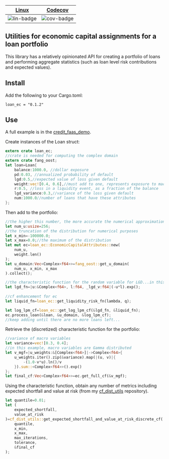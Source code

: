 | [Linux][lin-link] | [Codecov][cov-link] |
| :---------------: | :-----------------: |
| ![lin-badge]      | ![cov-badge]        |

[lin-badge]: https://travis-ci.com/phillyfan1138/loan_ec.svg "Travis build status"
[lin-link]:  https://travis-ci.com/phillyfan1138/loan_ec "Travis build status"
[cov-badge]: https://codecov.io/gh/phillyfan1138/loan_ec/branch/master/graph/badge.svg
[cov-link]:  https://codecov.io/gh/phillyfan1138/loan_ec

## Utilities for economic capital assignments for a loan portfolio

This library has a relatively opinionated API for creating a portfolio of loans and performing aggregate statistics (such as loan level risk contributions and expected values).  

## Install

Add the following to your Cargo.toml:

`loan_ec = "0.1.2"`

## Use
A full example is in the [credit_faas_demo](https://github.com/phillyfan1138/credit_faas_demo).

Create instances of the Loan struct:

```rust
extern crate loan_ec;
//crate is needed for computing the complex domain
extern crate fang_oost;
let loan=Loan{
    balance:1000.0, //dollar exposure
    pd:0.03, //annualized probability of default
    lgd:0.5,//expected value of loss given default
    weight:vec![0.4, 0.6],//must add to one, represents exposure to macro variables
    r:0.5, //loss in a liquidity event, as a fraction of the balance
    lgd_variance:0.3,//variance of the loss given default
    num:1000.0//number of loans that have these attributes
};
```

Then add to the portfolio:

```rust
//the higher this number, the more accurate the numerical approximation, but the slower it will run
let num_u:usize=256;
//the truncation of the distribution for numerical purposes
let x_min=-100000.0;
let x_max=0.0;//the maximum of the distribution
let mut ec=loan_ec::EconomicCapitalAttributes::new(
    num_u, 
    weight.len()
);
let u_domain:Vec<Complex<f64>>=fang_oost::get_u_domain(
    num_u, x_min, x_max
).collect();

//the characteristic function for the random variable for LGD...in this case, degenerate (a constant)
let lgd_fn=|u:&Complex<f64>, l:f64, _lgd_v:f64|(-u*l).exp();
        
//cf enhancement for ec
let liquid_fn=loan_ec::get_liquidity_risk_fn(lambda, q);

let log_lpm_cf=loan_ec::get_log_lpm_cf(&lgd_fn, &liquid_fn);
ec.process_loan(&loan, &u_domain, &log_lpm_cf);
//keep adding until there are no more loans left...
```

Retrieve the (discretized) characteristic function for the portfolio:

```rust
//variance of macro variables
let variance=vec![0.3, 0.4];
//in this example, macro variables are Gamma distributed
let v_mgf=|u_weights:&[Complex<f64>]|->Complex<f64>{
    u_weights.iter().zip(&variance).map(|(u, v)|{
        -(1.0-v*u).ln()/v
    }).sum::<Complex<f64>>().exp()
};
let final_cf:Vec<Complex<f64>>=ec.get_full_cf(&v_mgf);
```

Using the characteristic function, obtain any number of metrics including expected shortfall and value at risk (from my [cf_dist_utils](https://github.com/phillyfan1138/cf_dist_utils_rust) repository).

```rust
let quantile=0.01;
let (
    expected_shortfall, 
    value_at_risk
)=cf_dist_utils::get_expected_shortfall_and_value_at_risk_discrete_cf(
    quantile, 
    x_min,
    x_max,
    max_iterations,
    tolerance,
    &final_cf
);
```




